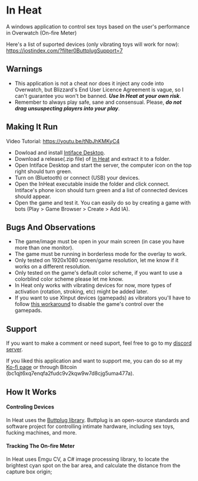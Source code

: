 # In Heat
A windows application to control sex toys based on the user's performance in Overwatch (On-fire Meter)

Here's a list of suported devices (only vibrating toys will work for now): https://iostindex.com/?filter0ButtplugSupport=7

## Warnings 

- This application is not a cheat nor does it inject any code into Overwatch, but Blizzard's End User Licence Agreement is vague, so I can't guarantee you won't be banned. _**Use In Heat at your own risk**_.
- Remember to always play safe, sane and consensual. Please, _**do not drag unsuspecting players into your play**_.

## Making It Run

 Video Tutorial: https://youtu.be/tNbJhKMKyC4

- Dowload and install [Intiface Desktop](https://intiface.com/desktop/).
- Download a release(.zip file) of [In Heat](https://github.com/Furimanejo/In-Heat/releases) and extract it to a folder.
- Open Intiface Desktop and start the server, the computer icon on the top right should turn green.
- Turn on (Bluetooth) or connect (USB) your devices.
- Open the InHeat executable inside the folder and click connect. Intiface's phone icon should turn green and a list of connected devices should appear.
- Open the game and test it. You can easily do so by creating a game with bots (Play > Game Browser > Create > Add IA).

## Bugs And Observations

- The game/image must be open in your main screen (in case you have more than one monitor).
- The game must be running in borderless mode for the overlay to work.
- Only tested on 1920x1080 screen/game resolution, let me know if it works on a different resolution.
- Only tested on the game's default color scheme, if you want to use a colorblind color scheme please let me know.
- In Heat only works with vibrating devices for now, more types of activation (rotation, stroking, etc) might be added later.
- If you want to use XInput devices (gamepads) as vibrators you'll have to follow [this workaround](https://www.reddit.com/r/Overwatch/comments/826tda/how_do_i_make_x360ce_work_for_overwatch/?utm_source=share&utm_medium=web2x&context=3) to disable the game's control over the gamepads.

## Support

If you want to make a comment or need suport, feel free to go to my [discord server](https://discord.gg/wz2qvkuEyJ).

If you liked this application and want to support me, you can do so at my [Ko-fi page](https://ko-fi.com/furimanejo) or through Bitcoin (bc1qjt6xq7enqfa2fudc9v2kqw9w7d8cjg5uma477a).

## How It Works

#### Controling Devices

In Heat uses the [Buttplug library](https://buttplug.io/). Buttplug is an open-source standards and software project for controlling intimate hardware, including sex toys, fucking machines, and more.

#### Tracking The On-fire Meter

In Heat uses Emgu CV, a C# image processing library, to locate the brightest cyan spot on the bar area, and calculate the distance from the capture box origin;

